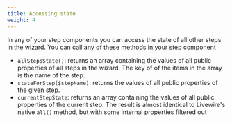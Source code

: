 ```yaml
---
title: Accessing state
weight: 4
---
```


In any of your step components you can access the state of all other steps in the wizard. You can call any of these methods in your step component

- `allStepsState()`: returns an array containing the values of all public properties of all steps in the wizard. The key of of the items in the array is the name of the step.
- `stateForStep($stepName)`: returns the values of all public properties of the given step.
- `currentStepState`: returns an array containing the values of all public properties of the current step. The result is almost identical to Livewire's native `all()` method, but with some internal properties filtered out
